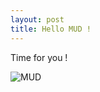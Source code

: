 ```yaml
---
layout: post
title: Hello MUD !
---
```


Time for you ! 

![MUD](https://unsplash.it/200/300/?random)
